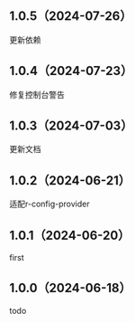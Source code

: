 ## 1.0.5（2024-07-26）
更新依赖
## 1.0.4（2024-07-23）
修复控制台警告
## 1.0.3（2024-07-03）
更新文档
## 1.0.2（2024-06-21）
适配r-config-provider
## 1.0.1（2024-06-20）
first
## 1.0.0（2024-06-18）
todo
